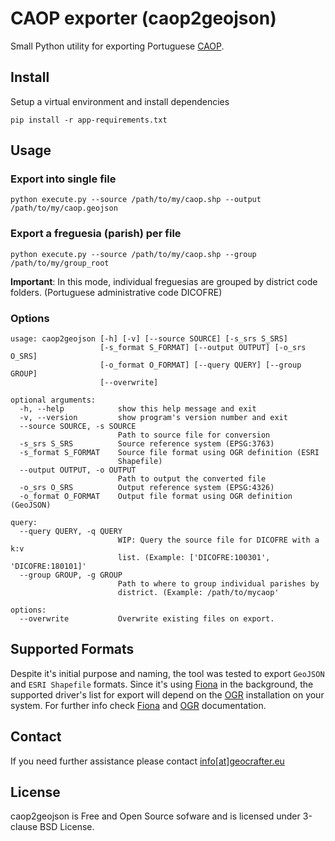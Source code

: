 # CAOP exporter (caop2geojson)

Small Python utility for exporting Portuguese [CAOP](http://www.dgterritorio.pt/cartografia_e_geodesia/cartografia/carta_administrativa_oficial_de_portugal__caop_/caop_em_vigor/).

## Install
Setup a virtual environment and install dependencies

`pip install -r app-requirements.txt`

## Usage

### Export into single file

`python execute.py --source /path/to/my/caop.shp --output /path/to/my/caop.geojson`

### Export a freguesia (parish) per file

`python execute.py --source /path/to/my/caop.shp --group /path/to/my/group_root`

**Important**: In this mode, individual freguesias are grouped by district code folders. (Portuguese administrative code DICOFRE)

### Options

```
usage: caop2geojson [-h] [-v] [--source SOURCE] [-s_srs S_SRS]
                    [-s_format S_FORMAT] [--output OUTPUT] [-o_srs O_SRS]
                    [-o_format O_FORMAT] [--query QUERY] [--group GROUP]
                    [--overwrite]
```

```
optional arguments:
  -h, --help            show this help message and exit
  -v, --version         show program's version number and exit
  --source SOURCE, -s SOURCE
                        Path to source file for conversion
  -s_srs S_SRS          Source reference system (EPSG:3763)
  -s_format S_FORMAT    Source file format using OGR definition (ESRI
                        Shapefile)
  --output OUTPUT, -o OUTPUT
                        Path to output the converted file
  -o_srs O_SRS          Output reference system (EPSG:4326)
  -o_format O_FORMAT    Output file format using OGR definition (GeoJSON)

query:
  --query QUERY, -q QUERY
                        WIP: Query the source file for DICOFRE with a k:v
                        list. (Example: ['DICOFRE:100301', 'DICOFRE:180101]'
  --group GROUP, -g GROUP
                        Path to where to group individual parishes by
                        district. (Example: /path/to/mycaop'

options:
  --overwrite           Overwrite existing files on export.
```

## Supported Formats

Despite it's initial purpose and naming, the tool was tested to export `GeoJSON` and `ESRI Shapefile` formats.
Since it's using [Fiona](https://github.com/Toblerity/Fiona) in the background, the supported driver's list for export will depend on the [OGR](http://www.gdal.org/ogr_formats.html) installation on your system.
For further info check [Fiona](http://toblerity.org/fiona/manual.html) and [OGR](https://trac.osgeo.org/gdal/) documentation.

## Contact

If you need further assistance please contact [info[at]geocrafter.eu](info@geocrafter.eu)

## License

caop2geojson is Free and Open Source sofware and is licensed under 3-clause BSD License.